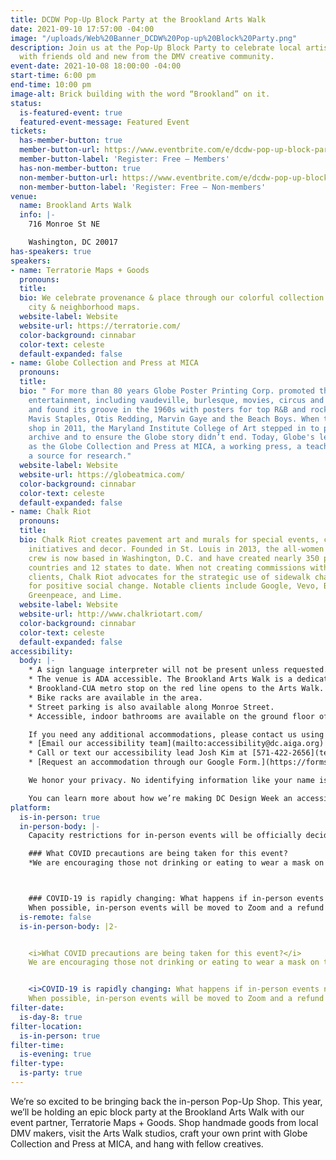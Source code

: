 ```yaml
---
title: DCDW Pop-Up Block Party at the Brookland Arts Walk
date: 2021-09-10 17:57:00 -04:00
image: "/uploads/Web%20Banner_DCDW%20Pop-up%20Block%20Party.png"
description: Join us at the Pop-Up Block Party to celebrate local artists and connect
  with friends old and new from the DMV creative community.
event-date: 2021-10-08 18:00:00 -04:00
start-time: 6:00 pm
end-time: 10:00 pm
image-alt: Brick building with the word “Brookland” on it.
status:
  is-featured-event: true
  featured-event-message: Featured Event
tickets:
  has-member-button: true
  member-button-url: https://www.eventbrite.com/e/dcdw-pop-up-block-party-at-the-brookland-arts-walk-tickets-170371339262
  member-button-label: 'Register: Free — Members'
  has-non-member-button: true
  non-member-button-url: https://www.eventbrite.com/e/dcdw-pop-up-block-party-at-the-brookland-arts-walk-tickets-170371339262
  non-member-button-label: 'Register: Free — Non-members'
venue:
  name: Brookland Arts Walk
  info: |-
    716 Monroe St NE

    Washington, DC 20017
has-speakers: true
speakers:
- name: Terratorie Maps + Goods
  pronouns: 
  title: 
  bio: We celebrate provenance & place through our colorful collection of illustrated
    city & neighborhood maps.
  website-label: Website
  website-url: https://terratorie.com/
  color-background: cinnabar
  color-text: celeste
  default-expanded: false
- name: Globe Collection and Press at MICA
  pronouns: 
  title: 
  bio: " For more than 80 years Globe Poster Printing Corp. promoted the people’s
    entertainment, including vaudeville, burlesque, movies, circus and carnival acts,
    and found its groove in the 1960s with posters for top R&B and rock acts like
    Mavis Staples, Otis Redding, Marvin Gaye and the Beach Boys. When they closed
    shop in 2011, the Maryland Institute College of Art stepped in to preserve the
    archive and to ensure the Globe story didn’t end. Today, Globe's legacy endures
    as the Globe Collection and Press at MICA, a working press, a teaching tool, and
    a source for research."
  website-label: Website
  website-url: https://globeatmica.com/
  color-background: cinnabar
  color-text: celeste
  default-expanded: false
- name: Chalk Riot
  pronouns: 
  title: 
  bio: Chalk Riot creates pavement art and murals for special events, campaigns, placemaking
    initiatives and decor. Founded in St. Louis in 2013, the all-women street art
    crew is now based in Washington, D.C. and have created nearly 350 pieces in 4
    countries and 12 states to date. When not creating commissions with corporate
    clients, Chalk Riot advocates for the strategic use of sidewalk chalk as a tool
    for positive social change. Notable clients include Google, Vevo, Bleacher Report,
    Greenpeace, and Lime.
  website-label: Website
  website-url: http://www.chalkriotart.com/
  color-background: cinnabar
  color-text: celeste
  default-expanded: false
accessibility:
  body: |-
    * A sign language interpreter will not be present unless requested. If requested, we will do our best to employ a sign language interpreter for the event.
    * The venue is ADA accessible. The Brookland Arts Walk is a dedicated pedestrian zone with a flat and wide walkway.
    * Brookland-CUA metro stop on the red line opens to the Arts Walk.
    * Bike racks are available in the area.
    * Street parking is also available along Monroe Street.
    * Accessible, indoor bathrooms are available on the ground floor of the Arts Walk via a ramp. There are two private, single-stall bathrooms.

    If you need any additional accommodations, please contact us using a method that works best for you:
    * [Email our accessibility team](mailto:accessibility@dc.aiga.org) at accessibility@dc.aiga.org.
    * Call or text our accessibility lead Josh Kim at [571-422-2656](tel:571-422-2656).
    * [Request an accommodation through our Google Form.](https://forms.gle/VTys8LzewYs2isUm7)

    We honor your privacy. No identifying information like your name is required to request an accommodation, and all details will be deleted once completed.

    You can learn more about how we’re making DC Design Week an accessible experience by visiting our [accessibility statement](https://dcdesignweek.org/accessibility/).
platform:
  is-in-person: true
  in-person-body: |-
    Capacity restrictions for in-person events will be officially decided about two weeks out from DCDW and posted on the specific event pages in order to follow the latest CDC guidance.

    ### What COVID precautions are being taken for this event?
    *We are encouraging those not drinking or eating to wear a mask on the Arts Walk.*



    ### COVID-19 is rapidly changing: What happens if in-person events need to be cancelled?
    When possible, in-person events will be moved to Zoom and a refund should not be expected. If an event is canceled in its entirety a refund will be issued. In either scenario you will be notified immediately.
  is-remote: false
  is-in-person-body: |2-


    <i>What COVID precautions are being taken for this event?</i>
    We are encouraging those not drinking or eating to wear a mask on the Arts Walk.


    <i>COVID-19 is rapidly changing: What happens if in-person events need to be cancelled?</i>
    When possible, in-person events will be moved to Zoom and a refund should not be expected. If an event is canceled in its entirety a refund will be issued. In either scenario you will be notified immediately.
filter-date:
  is-day-8: true
filter-location:
  is-in-person: true
filter-time:
  is-evening: true
filter-type:
  is-party: true
---
```


We’re so excited to be bringing back the in-person Pop-Up Shop. This year, we’ll be holding an epic block party at the Brookland Arts Walk with our event partner, Terratorie Maps + Goods. Shop handmade goods from local DMV makers, visit the Arts Walk studios, craft your own print with Globe Collection and Press at MICA, and hang with fellow creatives.
